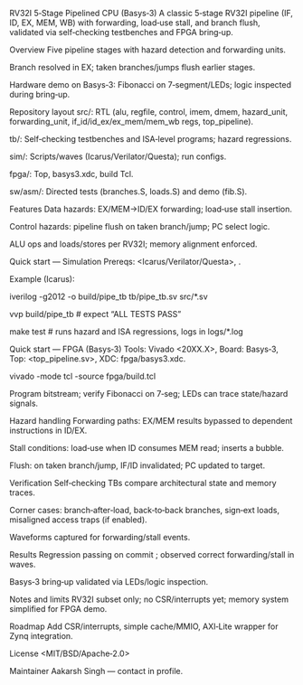 RV32I 5‑Stage Pipelined CPU (Basys‑3)
A classic 5‑stage RV32I pipeline (IF, ID, EX, MEM, WB) with forwarding, load‑use stall, and branch flush, validated via self‑checking testbenches and FPGA bring‑up.

Overview
Five pipeline stages with hazard detection and forwarding units.

Branch resolved in EX; taken branches/jumps flush earlier stages.

Hardware demo on Basys‑3: Fibonacci on 7‑segment/LEDs; logic inspected during bring‑up.

Repository layout
src/: RTL (alu, regfile, control, imem, dmem, hazard_unit, forwarding_unit, if_id/id_ex/ex_mem/mem_wb regs, top_pipeline).

tb/: Self‑checking testbenches and ISA‑level programs; hazard regressions.

sim/: Scripts/waves (Icarus/Verilator/Questa); run configs.

fpga/: Top, basys3.xdc, build Tcl.

sw/asm/: Directed tests (branches.S, loads.S) and demo (fib.S).

Features
Data hazards: EX/MEM→ID/EX forwarding; load‑use stall insertion.

Control hazards: pipeline flush on taken branch/jump; PC select logic.

ALU ops and loads/stores per RV32I; memory alignment enforced.

Quick start — Simulation
Prereqs: <Icarus/Verilator/Questa>, <Make>.

Example (Icarus):

iverilog -g2012 -o build/pipe_tb tb/pipe_tb.sv src/*.sv

vvp build/pipe_tb # expect “ALL TESTS PASS”

make test # runs hazard and ISA regressions, logs in logs/*.log

Quick start — FPGA (Basys‑3)
Tools: Vivado <20XX.X>, Board: Basys‑3, Top: <top_pipeline.sv>, XDC: fpga/basys3.xdc.

vivado -mode tcl -source fpga/build.tcl

Program bitstream; verify Fibonacci on 7‑seg; LEDs can trace state/hazard signals.

Hazard handling
Forwarding paths: EX/MEM results bypassed to dependent instructions in ID/EX.

Stall conditions: load‑use when ID consumes MEM read; inserts a bubble.

Flush: on taken branch/jump, IF/ID invalidated; PC updated to target.

Verification
Self‑checking TBs compare architectural state and memory traces.

Corner cases: branch‑after‑load, back‑to‑back branches, sign‑ext loads, misaligned access traps (if enabled).

Waveforms captured for forwarding/stall events.

Results
Regression passing on commit <hash>; observed correct forwarding/stall in waves.

Basys‑3 bring‑up validated via LEDs/logic inspection.

Notes and limits
RV32I subset only; no CSR/interrupts yet; memory system simplified for FPGA demo.

Roadmap
Add CSR/interrupts, simple cache/MMIO, AXI‑Lite wrapper for Zynq integration.

License
<MIT/BSD/Apache‑2.0>

Maintainer
Aakarsh Singh — contact in profile.



